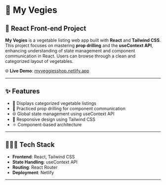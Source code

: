 # 🥦 My Vegies

## 🔷 React Front-end Project

**My Vegies** is a vegetable listing web app built with **React** and **Tailwind CSS**. This project focuses on mastering **prop drilling** and the **useContext API**, enhancing understanding of state management and component communication in React. Users can browse through a clean and categorized layout of vegetables.

🌐 **Live Demo**: [myveggiesshop.netlify.app](https://myveggiesshop.netlify.app)

---

## ✨ Features

- 🧺 Displays categorized vegetable listings  
- 🧩 Practiced prop drilling for component communication  
- 🌐 Global state management using useContext API  
- 📱 Responsive design using Tailwind CSS  
- ⚛️ Component-based architecture

---

## 🧑🏻‍💻 Tech Stack

- **Frontend**: React, Tailwind CSS  
- **State Handling**: useContext API  
- **Routing**: React Router
- **Deployment**: Netlify

---